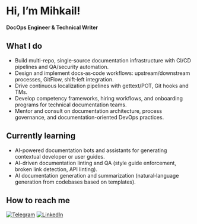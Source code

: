 # Hi, I’m Mihkail!
**DocOps Engineer & Technical Writer**

## What I do

- Build multi-repo, single‑source documentation infrastructure with CI/CD pipelines and QA/security automation.  
- Design and implement docs‑as‑code workflows: upstream/downstream processes, GitFlow, shift‑left integration.  
- Drive continuous localization pipelines with gettext/POT, Git hooks and TMs.  
- Develop competency frameworks, hiring workflows, and onboarding programs for technical documentation teams.  
- Mentor and consult on documentation architecture, process governance, and documentation-oriented DevOps practices.

## Currently learning

- AI-powered documentation bots and assistants for generating contextual developer or user guides. 
- AI-driven documentation linting and QA (style guide enforcement, broken link detection, API linting).
- AI documentation generation and summarization (natural‑language generation from codebases based on templates).

## How to reach me

[![Telegram](https://img.shields.io/badge/Telegram-2CA5E0?style=for-the-badge&logo=telegram&logoColor=white)](https://t.me/mbmarutyan)
[![LinkedIn](https://img.shields.io/badge/linkedin-%230077B5.svg?style=for-the-badge&logo=linkedin&logoColor=white)](https://www.linkedin.com/in/mikhail-marutyan/)
